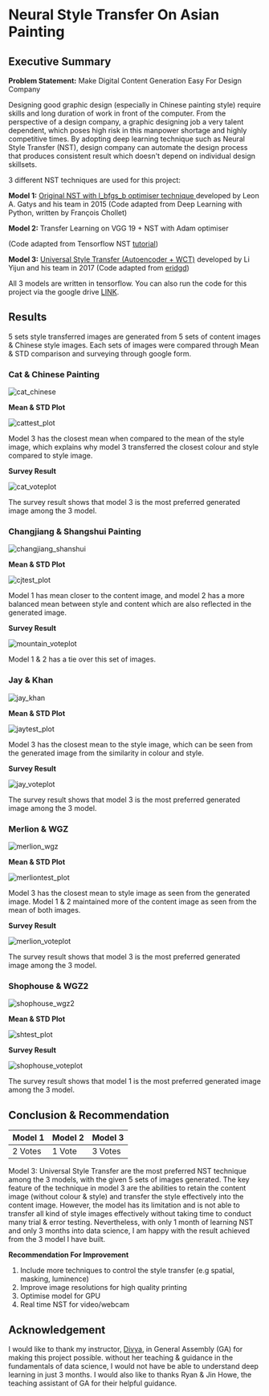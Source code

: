 # Neural Style Transfer On Asian Painting

## Executive Summary

**Problem Statement:** Make Digital Content Generation Easy For Design Company

Designing good graphic design (especially in Chinese painting style) require skills and long duration of work in front of the computer. From the perspective of a design company, a graphic designing job a very talent dependent, which poses high risk in this manpower shortage and highly competitive times. By adopting deep learning technique such as Neural Style Transfer (NST), design company can automate the design process that produces consistent result which doesn't depend on individual design skillsets. 

3 different NST techniques are used for this project:

**Model 1:**   [Original NST with l_bfgs_b optimiser technique ](https://arxiv.org/abs/1508.06576) developed by Leon A. Gatys and his team in 2015  (Code adapted from Deep Learning with Python, written by François Chollet)

**Model 2:** Transfer Learning on VGG 19 + NST with Adam optimiser

(Code adapted from Tensorflow NST [tutorial](https://www.tensorflow.org/tutorials/generative/style_transfer))

**Model 3:**  [ Universal Style Transfer (Autoencoder + WCT)](https://arxiv.org/pdf/1705.08086.pdf)  developed by Li Yijun and his team in 2017 (Code adapted from [eridgd](https://github.com/eridgd/WCT-TF))

All 3 models are written in tensorflow. You can also run the code for this project via the google drive [LINK](https://drive.google.com/drive/folders/1zJmdOLw0uqpz7UkP1ZnJ35ORZD7Pbbyb?usp=sharing).

## Results

5 sets style transferred images are generated from 5 sets of content images & Chinese style images. Each sets of images were compared through Mean & STD comparison and surveying through google form.

### Cat & Chinese Painting

![cat_chinese](./img/readme_img/cat_chinese.png)

**Mean & STD Plot**

![cattest_plot](./img/Plot/cattest_plot.png)

Model 3 has the closest mean when compared to the mean of the style image, which explains why model 3 transferred the closest colour and style compared to style image.

**Survey Result**

![cat_voteplot](./img/Plot/cat_voteplot.png)

The survey result shows that model 3 is the most preferred generated image among the 3 model.

### Changjiang & Shangshui Painting

![changjiang_shanshui](./img/readme_img/changjiang_shanshui.png)

**Mean & STD Plot**

![cjtest_plot](./img/Plot/cjtest_plot.png)

Model 1 has mean closer to the content image, and model 2 has a more balanced mean between style and content which are also reflected in the generated image. 

**Survey Result**

![mountain_voteplot](./img/Plot/mountain_voteplot.png)

Model 1 & 2 has a tie over this set of images.

### Jay & Khan

![jay_khan](./img/readme_img/jay_khan.png)

**Mean & STD Plot**

![jaytest_plot](./img/Plot/jaytest_plot.png)

Model 3 has the closest mean to the style image, which can be seen from the generated image from the similarity in colour and style.

**Survey Result**

![jay_voteplot](./img/Plot/jay_voteplot.png)

The survey result shows that model 3 is the most preferred generated image among the 3 model.

### Merlion & WGZ

![merlion_wgz](./img/readme_img/merlion_wgz.png)

**Mean & STD Plot**

![merliontest_plot](./img/Plot/merliontest_plot.png)

Model 3 has the closest mean to style image as seen from the generated image. Model 1 & 2 maintained more of the content image as seen from the mean of both images. 

**Survey Result**

![merlion_voteplot](./img/Plot/merlion_voteplot.png)

The survey result shows that model 3 is the most preferred generated image among the 3 model.

### Shophouse & WGZ2

![shophouse_wgz2](./img/readme_img/shophouse_wgz2.png)

**Mean & STD Plot**

![shtest_plot](./img/Plot/shtest_plot.png)

**Survey Result**

![shophouse_voteplot](./img/Plot/shophouse_voteplot.png)

The survey result shows that model 1 is the most preferred generated image among the 3 model.

## Conclusion & Recommendation

| Model 1 | Model 2 | Model 3 |
| ------- | ------- | ------- |
| 2 Votes | 1 Vote  | 3 Votes |

Model 3: Universal Style Transfer are the most preferred NST technique among the 3 models, with the given 5 sets of images generated. The key feature of the technique in model 3 are the abilities to retain the content image (without colour & style) and transfer the style effectively into the content image. However, the model has its limitation and is not able to transfer all kind of style images effectively without taking time to conduct many trial & error testing. Nevertheless, with only 1 month of learning NST and only 3 months into data science, I am happy with the result achieved from the 3 model I have built. 

**Recommendation For Improvement**

1. Include more techniques to control the style transfer (e.g spatial, masking, luminence)
2. Improve image resolutions for high quality printing
3. Optimise model for GPU
4. Real time NST for video/webcam 

## Acknowledgement

I would like to thank my instructor, [Divya](https://www.linkedin.com/in/venkatramandivya/), in General Assembly (GA) for making this project possible. without her teaching & guidance in the fundamentals of data science, I would not have be able to understand deep learning in just 3 months. I would also like to thanks Ryan & Jin Howe, the teaching assistant of GA for their helpful guidance. 
